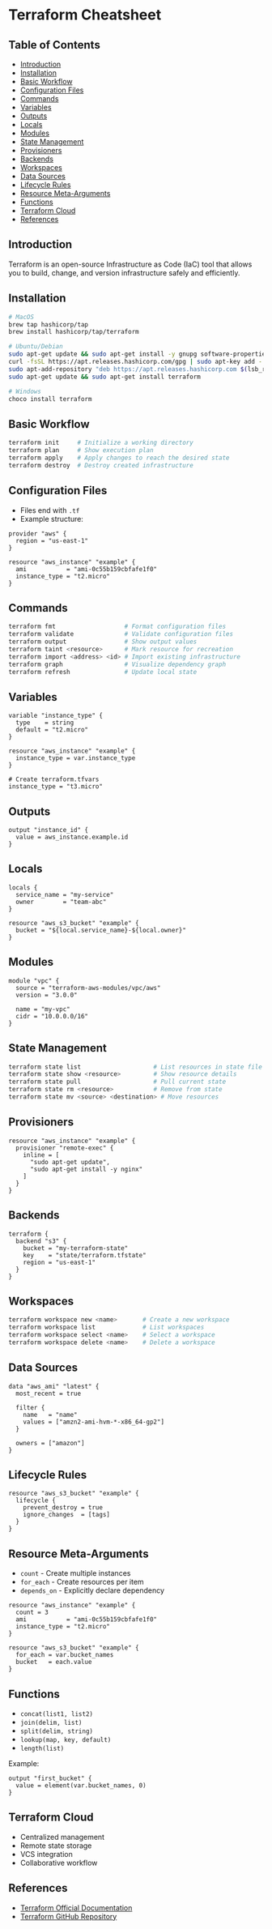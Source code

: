 # Terraform Cheatsheet

## Table of Contents
- [Introduction](#introduction)
- [Installation](#installation)
- [Basic Workflow](#basic-workflow)
- [Configuration Files](#configuration-files)
- [Commands](#commands)
- [Variables](#variables)
- [Outputs](#outputs)
- [Locals](#locals)
- [Modules](#modules)
- [State Management](#state-management)
- [Provisioners](#provisioners)
- [Backends](#backends)
- [Workspaces](#workspaces)
- [Data Sources](#data-sources)
- [Lifecycle Rules](#lifecycle-rules)
- [Resource Meta-Arguments](#resource-meta-arguments)
- [Functions](#functions)
- [Terraform Cloud](#terraform-cloud)
- [References](#references)

## Introduction
Terraform is an open-source Infrastructure as Code (IaC) tool that allows you to build, change, and version infrastructure safely and efficiently.

## Installation
```bash
# MacOS
brew tap hashicorp/tap
brew install hashicorp/tap/terraform

# Ubuntu/Debian
sudo apt-get update && sudo apt-get install -y gnupg software-properties-common curl
curl -fsSL https://apt.releases.hashicorp.com/gpg | sudo apt-key add -
sudo apt-add-repository "deb https://apt.releases.hashicorp.com $(lsb_release -cs) main"
sudo apt-get update && sudo apt-get install terraform

# Windows
choco install terraform
```

## Basic Workflow
```bash
terraform init     # Initialize a working directory
terraform plan     # Show execution plan
terraform apply    # Apply changes to reach the desired state
terraform destroy  # Destroy created infrastructure
```

## Configuration Files
- Files end with `.tf`
- Example structure:
```hcl
provider "aws" {
  region = "us-east-1"
}

resource "aws_instance" "example" {
  ami           = "ami-0c55b159cbfafe1f0"
  instance_type = "t2.micro"
}
```

## Commands
```bash
terraform fmt                   # Format configuration files
terraform validate              # Validate configuration files
terraform output                # Show output values
terraform taint <resource>      # Mark resource for recreation
terraform import <address> <id> # Import existing infrastructure
terraform graph                 # Visualize dependency graph
terraform refresh               # Update local state
```

## Variables
```hcl
variable "instance_type" {
  type    = string
  default = "t2.micro"
}

resource "aws_instance" "example" {
  instance_type = var.instance_type
}

# Create terraform.tfvars
instance_type = "t3.micro"
```

## Outputs
```hcl
output "instance_id" {
  value = aws_instance.example.id
}
```

## Locals
```hcl
locals {
  service_name = "my-service"
  owner        = "team-abc"
}

resource "aws_s3_bucket" "example" {
  bucket = "${local.service_name}-${local.owner}"
}
```

## Modules
```hcl
module "vpc" {
  source = "terraform-aws-modules/vpc/aws"
  version = "3.0.0"

  name = "my-vpc"
  cidr = "10.0.0.0/16"
}
```

## State Management
```bash
terraform state list                    # List resources in state file
terraform state show <resource>         # Show resource details
terraform state pull                    # Pull current state
terraform state rm <resource>           # Remove from state
terraform state mv <source> <destination> # Move resources
```

## Provisioners
```hcl
resource "aws_instance" "example" {
  provisioner "remote-exec" {
    inline = [
      "sudo apt-get update",
      "sudo apt-get install -y nginx"
    ]
  }
}
```

## Backends
```hcl
terraform {
  backend "s3" {
    bucket = "my-terraform-state"
    key    = "state/terraform.tfstate"
    region = "us-east-1"
  }
}
```

## Workspaces
```bash
terraform workspace new <name>       # Create a new workspace
terraform workspace list             # List workspaces
terraform workspace select <name>    # Select a workspace
terraform workspace delete <name>    # Delete a workspace
```

## Data Sources
```hcl
data "aws_ami" "latest" {
  most_recent = true

  filter {
    name   = "name"
    values = ["amzn2-ami-hvm-*-x86_64-gp2"]
  }

  owners = ["amazon"]
}
```

## Lifecycle Rules
```hcl
resource "aws_s3_bucket" "example" {
  lifecycle {
    prevent_destroy = true
    ignore_changes  = [tags]
  }
}
```

## Resource Meta-Arguments
- `count` - Create multiple instances
- `for_each` - Create resources per item
- `depends_on` - Explicitly declare dependency

```hcl
resource "aws_instance" "example" {
  count = 3
  ami           = "ami-0c55b159cbfafe1f0"
  instance_type = "t2.micro"
}

resource "aws_s3_bucket" "example" {
  for_each = var.bucket_names
  bucket   = each.value
}
```

## Functions
- `concat(list1, list2)`
- `join(delim, list)`
- `split(delim, string)`
- `lookup(map, key, default)`
- `length(list)`

Example:
```hcl
output "first_bucket" {
  value = element(var.bucket_names, 0)
}
```

## Terraform Cloud
- Centralized management
- Remote state storage
- VCS integration
- Collaborative workflow

## References
- [Terraform Official Documentation](https://www.terraform.io/docs/index.html)
- [Terraform GitHub Repository](https://github.com/hashicorp/terraform)

